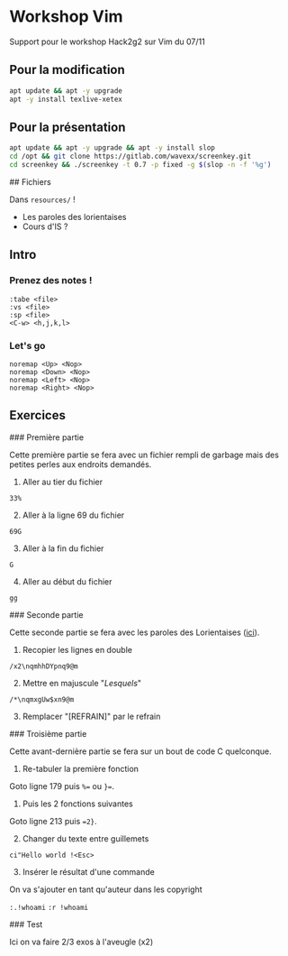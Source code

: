 # Workshop Vim

Support pour le workshop Hack2g2 sur Vim du 07/11

## Pour la modification

```bash
apt update && apt -y upgrade
apt -y install texlive-xetex
```

## Pour la présentation

```bash
apt update && apt -y upgrade && apt -y install slop
cd /opt && git clone https://gitlab.com/wavexx/screenkey.git
cd screenkey && ./screenkey -t 0.7 -p fixed -g $(slop -n -f '%g')
```

## Fichiers

Dans `resources/` !

* Les paroles des lorientaises
* Cours d'IS ?

## Intro

### Prenez des notes !

```vim
:tabe <file>
:vs <file>
:sp <file>
<C-w> <h,j,k,l>
```

### Let's go
```vim
noremap <Up> <Nop>
noremap <Down> <Nop>
noremap <Left> <Nop>
noremap <Right> <Nop>
```

## Exercices

### Première partie

Cette première partie se fera avec un fichier rempli de garbage mais des petites perles aux endroits demandés.

1. Aller au tier du fichier

`33%`

2. Aller à la ligne 69 du fichier

`69G`

3. Aller à la fin du fichier

`G`

4. Aller au début du fichier

`gg`

### Seconde partie

Cette seconde partie se fera avec les paroles des Lorientaises ([ici](resources/lyrics)).

1. Recopier les lignes en double

`/x2\nqmhhDYpnq9@m`

2. Mettre en majuscule "*Lesquels*"

`/*\nqmxgUw$xn9@m`

3. Remplacer "[REFRAIN]" par le refrain

### Troisième partie

Cette avant-dernière partie se fera sur un bout de code C quelconque.

1. Re-tabuler la première fonction

Goto ligne 179 puis `%=` ou `}=`.

1. Puis les 2 fonctions suivantes

Goto ligne 213 puis `=2}`.

2. Changer du texte entre guillemets

`ci"Hello world !<Esc>`

3. Insérer le résultat d'une commande

On va s'ajouter en tant qu'auteur dans les copyright

`:.!whoami`
`:r !whoami`

### Test

Ici on va faire 2/3 exos à l'aveugle (x2)
